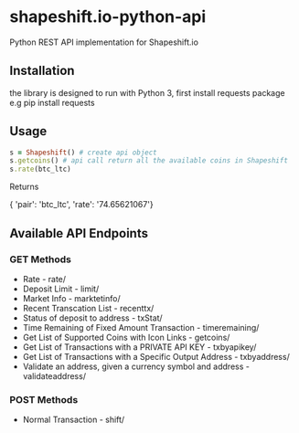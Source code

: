 # shapeshift.io-python-api
Python REST API implementation for Shapeshift.io

## Installation 
the library is designed to run with Python 3, first install requests package e.g pip install requests

## Usage
```ruby
s = Shapeshift() # create api object
s.getcoins() # api call return all the available coins in Shapeshift
s.rate(btc_ltc) 
```
Returns


{ 'pair': 'btc_ltc',
  'rate': '74.65621067'}
  
## Available API Endpoints
###  GET Methods
* Rate - rate/
* Deposit Limit - limit/
* Market Info - marktetinfo/
* Recent Transcation List - recenttx/
* Status of deposit to address - txStat/
* Time Remaining of Fixed Amount Transaction - timeremaining/
* Get List of Supported Coins with Icon Links - getcoins/
* Get List of Transactions with a PRIVATE API KEY - txbyapikey/
* Get List of Transactions with a Specific Output Address - txbyaddress/
* Validate an address, given a currency symbol and address - validateaddress/


### POST Methods
* Normal Transaction - shift/
